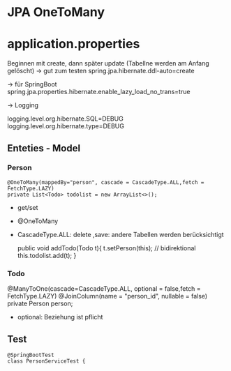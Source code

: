 # JPA OneToMany

# application.properties

Beginnen mit create, dann später update (Tabellne werden am Anfang gelöscht)
-> gut zum testen
spring.jpa.hibernate.ddl-auto=create

-> für SpringBoot
spring.jpa.properties.hibernate.enable_lazy_load_no_trans=true

-> Logging

logging.level.org.hibernate.SQL=DEBUG
logging.level.org.hibernate.type=DEBUG

## Enteties - Model

### Person
    @OneToMany(mappedBy="person", cascade = CascadeType.ALL,fetch = FetchType.LAZY)
    private List<Todo> todolist = new ArrayList<>();
    
* get/set
* @OneToMany
* CascadeType.ALL: delete ,save: andere Tabellen werden berücksichtigt

    public void addTodo(Todo t){
        t.setPerson(this); // bidirektional
        this.todolist.add(t);
    }


### Todo

   @ManyToOne(cascade=CascadeType.ALL, optional = false,fetch = FetchType.LAZY)
    @JoinColumn(name = "person_id", nullable = false)
    private Person person;
    
* optional: Beziehung ist pflicht


## Test
    @SpringBootTest
    class PersonServiceTest {



